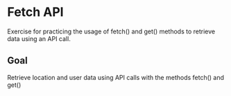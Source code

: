 # Fetch API

Exercise for practicing the usage of fetch() and get() methods to retrieve data using an API call.

## Goal

Retrieve location and user data using API calls with the methods fetch() and get()

